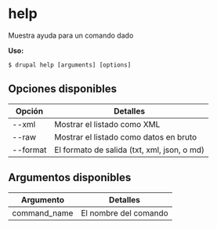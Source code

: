# help
Muestra ayuda para un comando dado

**Uso:**
```
$ drupal help [arguments] [options]
```

## Opciones disponibles
Opción | Detalles
-------|-------------
--xml | Mostrar el listado como XML
--raw | Mostrar el listado como datos en bruto
--format | El formato de salida (txt, xml, json, o md)

## Argumentos disponibles
Argumento | Detalles
---------|-------------
command_name | El nombre del comando
